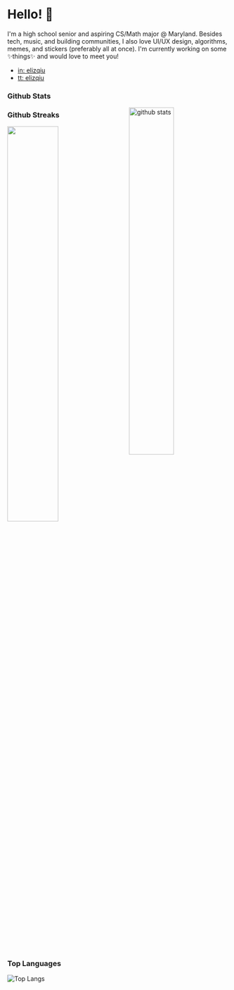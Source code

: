 # Hello! 👋

I'm a high school senior and aspiring CS/Math major @ Maryland. Besides tech, music, and building communities, I also love UI/UX design, algorithms, memes, and stickers (preferably all at once). I'm currently working on some ✨things✨ and would love to meet you! 

- [in: elizqiu](https://linkedin.com/in/elizqiu)  
- [tt: elizqiu](http://twitter.com/elizqiu)

### Github Stats
<img src="https://github-readme-stats.vercel.app/api?username=elizabethqiu&show_icons=true&theme=gotham" alt="github stats" width="45%" align="right"/>

### Github Streaks
<img src="https://github-readme-streak-stats.herokuapp.com/?user=elizabethqiu&theme=dark" width="48%" >

### Top Languages
 ![Top Langs](https://github-readme-stats.vercel.app/api/top-langs/?username=elizabethqiu&layout=compact)

<!--
**elizabethqiu/elizabethqiu** is a ✨ _special_ ✨ repository because its `README.md` (this file) appears on your GitHub profile.

Here are some ideas to get you started:

- 🔭 I’m currently working on ...
- 🌱 I’m currently learning ...
- 👯 I’m looking to collaborate on ...
- 🤔 I’m looking for help with ...
- 💬 Ask me about ...
- 📫 How to reach me: ...
- 😄 Pronouns: ...
- ⚡ Fun fact: ...
-->
